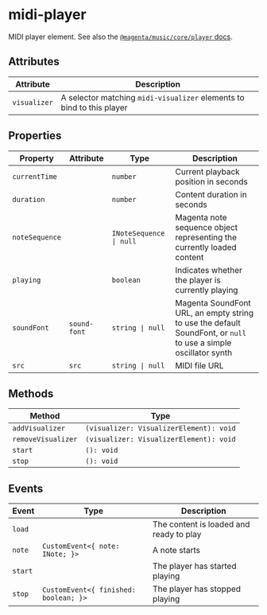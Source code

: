 # midi-player

MIDI player element.
See also the [`@magenta/music/core/player` docs](https://magenta.github.io/magenta-js/music/modules/_core_player_.html).

## Attributes

| Attribute    | Description                                      |
|--------------|--------------------------------------------------|
| `visualizer` | A selector matching `midi-visualizer` elements to bind to this player |

## Properties

| Property       | Attribute    | Type                    | Description                                      |
|----------------|--------------|-------------------------|--------------------------------------------------|
| `currentTime`  |              | `number`                | Current playback position in seconds             |
| `duration`     |              | `number`                | Content duration in seconds                      |
| `noteSequence` |              | `INoteSequence \| null` | Magenta note sequence object representing the currently loaded content |
| `playing`      |              | `boolean`               | Indicates whether the player is currently playing |
| `soundFont`    | `sound-font` | `string \| null`        | Magenta SoundFont URL, an empty string to use the default SoundFont, or `null` to use a simple oscillator synth |
| `src`          | `src`        | `string \| null`        | MIDI file URL                                    |

## Methods

| Method             | Type                                    |
|--------------------|-----------------------------------------|
| `addVisualizer`    | `(visualizer: VisualizerElement): void` |
| `removeVisualizer` | `(visualizer: VisualizerElement): void` |
| `start`            | `(): void`                              |
| `stop`             | `(): void`                              |

## Events

| Event   | Type                                  | Description                             |
|---------|---------------------------------------|-----------------------------------------|
| `load`  |                                       | The content is loaded and ready to play |
| `note`  | `CustomEvent<{ note: INote; }>`       | A note starts                           |
| `start` |                                       | The player has started playing          |
| `stop`  | `CustomEvent<{ finished: boolean; }>` | The player has stopped playing          |
